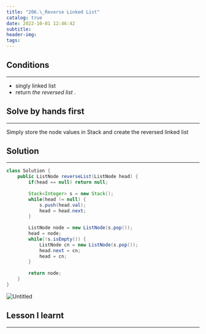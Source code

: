 ```yaml
---
title: "206.\_Reverse Linked List"
catalog: true
date: 2022-10-01 12:46:42
subtitle:
header-img:
tags:
---
```

## Conditions

---

- singly linked list
- return *the reversed list*
.

## Solve by hands first

---

Simply store the node values in Stack and create the reversed linked list

## Solution

---

```java
class Solution {
    public ListNode reverseList(ListNode head) {
        if(head == null) return null;
        
        Stack<Integer> s = new Stack();
        while(head != null) {
            s.push(head.val);
            head = head.next;
        }
        
        ListNode node = new ListNode(s.pop());
        head = node;
        while(!s.isEmpty()) {
            ListNode cn = new ListNode(s.pop());
            head.next = cn;
            head = cn;
        }
        
        return node;
    }
}
```

![Untitled](https://s3-us-west-2.amazonaws.com/secure.notion-static.com/b2415ecc-1eb0-4bd1-a52b-cf0dc92f4473/Untitled.png)

## Lesson I learnt

---
